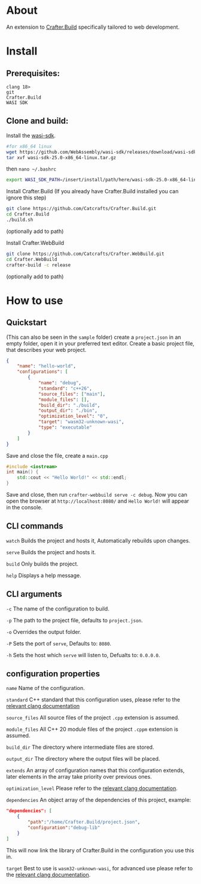 # About

An extension to [Crafter.Build](https://github.com/Catcrafts/Crafter.Build) specifically tailored to web development.

# Install

## Prerequisites:
```
clang 18>
git
Crafter.Build
WASI SDK
```

## Clone and build:
Install the [wasi-sdk](https://github.com/WebAssembly/wasi-sdk?tab=readme-ov-file#install).
```bash
#for x86_64 linux
wget https://github.com/WebAssembly/wasi-sdk/releases/download/wasi-sdk-25/wasi-sdk-25.0-x86_64-linux.tar.gz
tar xvf wasi-sdk-25.0-x86_64-linux.tar.gz
```
then ``nano ~/.bashrc``
```bash
export WASI_SDK_PATH=/insert/install/path/here/wasi-sdk-25.0-x86_64-linux
```

Install Crafter.Build (If you already have Crafter.Build installed you can ignore this step)
```bash
git clone https://github.com/Catcrafts/Crafter.Build.git
cd Crafter.Build
./build.sh
```
(optionally add to path)

Install Crafter.WebBuild
```bash
git clone https://github.com/Catcrafts/Crafter.WebBuild.git
cd Crafter.WebBuild
crafter-build -c release
```
(optionally add to path)

# How to use

## Quickstart
(This can also be seen in the ``sample`` folder)
create a ``project.json`` in an empty folder, open it in your preferred text editor.
Create a basic project file, that describes your web project.
```JSON
{
    "name": "hello-world",
    "configurations": [
        {
            "name": "debug",
            "standard": "c++26",
            "source_files": ["main"],
            "module_files": [],
            "build_dir": "./build",
            "output_dir": "./bin",
            "optimization_level": "0",
            "target": "wasm32-unknown-wasi",
            "type": "executable"
        }
    ]
}

```
Save and close the file, create a ``main.cpp``
```cpp
#include <iostream>
int main() {
    std::cout << "Hello World!" << std::endl;
}
```
Save and close, then run ``crafter-webbuild serve -c debug``. Now you can open the browser at ``http://localhost:8080/`` and ``Hello World!`` will appear in the console.

## CLI commands

``watch`` Builds the project and hosts it, Automatically rebuilds upon changes.

``serve`` Builds the project and hosts it.

``build`` Only builds the project.

``help`` Displays a help message.

## CLI arguments

``-c`` The name of the configuration to build.

``-p`` The path to the project file, defaults to ``project.json``.

``-o`` Overrides the output folder.

``-P`` Sets the port of ``serve``, Defaults to: ``8080``.

``-h`` Sets the host which ``serve`` will listen to, Defualts to: ``0.0.0.0``.

## configuration properties
``name`` Name of the configuration.

``standard`` C++ standard that this configuration uses, please refer to the [relevant clang documentation](https://clang.llvm.org/cxx_status.html)

``source_files`` All source files of the project ``.cpp`` extension is assumed.

``module_files`` All C++ 20 module files of the project ``.cppm`` extension is assumed.

``build_dir`` The directory where intermediate files are stored.

``output_dir`` The directory where the output files will be placed.

``extends`` An array of configuration names that this configuration extends, later elements in the array take priority over previous ones.

``optimization_level`` Please refer to the [relevant clang documentation](https://clang.llvm.org/docs/CommandGuide/clang.html#code-generation-options).

``dependencies`` An object array of the dependencies of this project, example:
```json
"dependencies": [
    {
        "path":"/home/Crafter.Build/project.json",
        "configuration":"debug-lib"
    }
]
```
This will now link the library of Crafter.Build in the configuration you use this in.

``target`` Best to use is ``wasm32-unknown-wasi``, for advanced use please refer to the [relevant clang documentation](https://clang.llvm.org/docs/CrossCompilation.html#target-triple).
